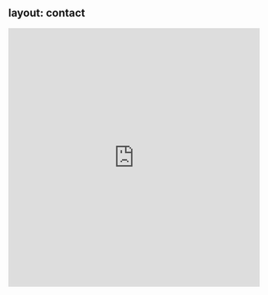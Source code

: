 layout: contact
---
<iframe height="519" allowTransparency="true" frameborder="0" scrolling="no" style="width:100%;border:none"  src="https://lemonce.wufoo.com/embed/zmo845o1270mlr/"><a rel="nofollow" href="https://lemonce.wufoo.com/forms/zmo845o1270mlr/">Fill out my Wufoo form!</a></iframe>
